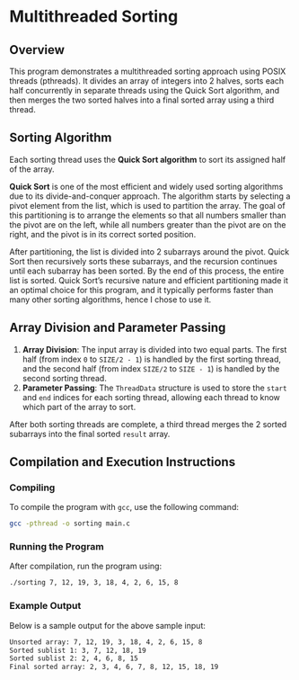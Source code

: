 # Multithreaded Sorting

## Overview
This program demonstrates a multithreaded sorting approach using POSIX threads (pthreads). It divides an array of integers into 2 halves, sorts each half concurrently in separate threads using the Quick Sort algorithm, and then merges the two sorted halves into a final sorted array using a third thread.

## Sorting Algorithm
Each sorting thread uses the **Quick Sort algorithm** to sort its assigned half of the array.

**Quick Sort** is one of the most efficient and widely used sorting algorithms due to its divide-and-conquer approach. The algorithm starts by selecting a pivot element from the list, which is used to partition the array. The goal of this partitioning is to arrange the elements so that all numbers smaller than the pivot are on the left, while all numbers greater than the pivot are on the right, and the pivot is in its correct sorted position.

After partitioning, the list is divided into 2 subarrays around the pivot. Quick Sort then recursively sorts these subarrays, and the recursion continues until each subarray has been sorted. By the end of this process, the entire list is sorted. Quick Sort’s recursive nature and efficient partitioning made it an optimal choice for this program, and it typically performs faster than many other sorting algorithms, hence I chose to use it.


## Array Division and Parameter Passing
1. **Array Division**: The input array is divided into two equal parts. The first half (from index `0` to `SIZE/2 - 1`) is handled by the first sorting thread, and the second half (from index `SIZE/2` to `SIZE - 1`) is handled by the second sorting thread.
2. **Parameter Passing**: The `ThreadData` structure is used to store the `start` and `end` indices for each sorting thread, allowing each thread to know which part of the array to sort.

After both sorting threads are complete, a third thread merges the 2 sorted subarrays into the final sorted `result` array.

## Compilation and Execution Instructions
### Compiling
To compile the program with `gcc`, use the following command:

```bash
gcc -pthread -o sorting main.c
```
### Running the Program
After compilation, run the program using:
```bash
./sorting 7, 12, 19, 3, 18, 4, 2, 6, 15, 8
```
### Example Output
Below is a sample output for the above sample input:
```bash
Unsorted array: 7, 12, 19, 3, 18, 4, 2, 6, 15, 8
Sorted sublist 1: 3, 7, 12, 18, 19
Sorted sublist 2: 2, 4, 6, 8, 15
Final sorted array: 2, 3, 4, 6, 7, 8, 12, 15, 18, 19
```
